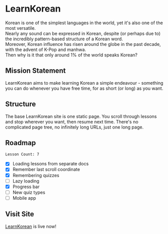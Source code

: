 # LearnKorean
Korean is one of the simplest languages in the world, yet it's also one of the most versatile.  
Nearly any sound can be expressed in Korean, despite (or perhaps due to) the incredibly pattern-based structure of a Korean word.  
Moreover, Korean influence has risen around the globe in the past decade, with the advent of K-Pop and manhwa.  
Then why is it that only around 1% of the world speaks Korean?  
## Mission Statement
LearnKorean aims to make learning Korean a simple endeavour - something you can do whenever you have free time, for as short (or long) as you want.  
## Structure
The base LearnKorean site is one static page. You scroll through lessons and stop wherever you want, then resume next time. There's no complicated page tree, no infinitely long URLs, just one long page.
## Roadmap
```Lesson Count: 7```  
- [x] Loading lessons from separate docs  
- [x] Remember last scroll coordinate  
- [x] Remembering quizzes  
- [ ] Lazy loading  
- [x] Progress bar  
- [ ] New quiz types  
- [ ] Mobile app  
## Visit Site
[LearnKorean](https://www.rockwill.dev/LearnKorean) is live now!